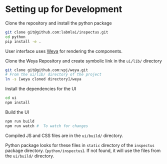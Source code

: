 # Setting up for Development

Clone the repository and install the python package

```bash
git clone git@github.com:labmlai/inspectus.git
cd python
pip install -e .
```

User interface uses [Weya](https://github.com/vpj/weya) for rendering the components.

Clone the Weya Repository and create symbolic link in the  `ui/lib/` directory

```bash
git clone git@github.com:vpj/weya.git
# From the ui/lib/ directory of the project
ln -s [weya cloned directory]/weya
```

Install the dependencies for the UI

```bash
cd ui
npm install
```

Build the UI

```bash
npm run build
npm run watch #  To watch for changes
```

Compiled JS and CSS files are in the `ui/build/` directory. 

Python package looks for these files in `static` directory of the `inspectus` package directory. (`python/inspectus`). If not found, it will use the files from the `ui/build/` directory.
